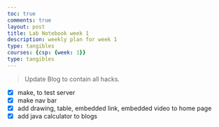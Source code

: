 ```yaml
---
toc: true
comments: true
layout: post
title: Lab Notebook week 1
description: weekly plan for week 1 
type: tangibles
courses: {csp: {week: 1}}
type: tangibles
---
```



> Update Blog to contain all hacks.
- [X] make, to test server
- [X] make nav bar
- [X] add drawing, table, embedded link, embedded video to home page
- [X] add java calculator to blogs